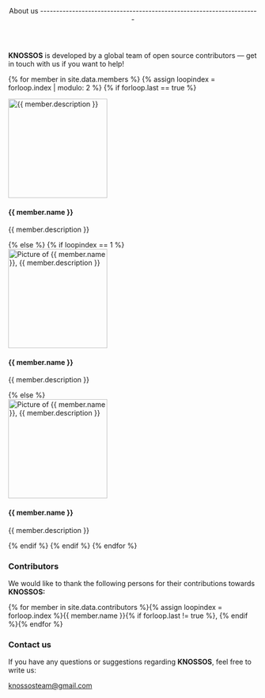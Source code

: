 <header class="major">
About us<span class="__icon"><i class="fa fa-users"></i></span>
---------------------------------------------------------------------
</header>

**KNOSSOS** is developed by a global team of open source contributors — get in touch with us if you want to help!

{% for member in site.data.members %}
{% assign loopindex = forloop.index | modulo: 2 %}
{% if forloop.last == true %}
<div class="row -text-center">
<div class="row__col member-image">
<img class="-circle" src="{{ site.baseurl }}images/team/{{ member.picture }}" alt="{{ member.description }}" width="200" height="200">
<h4>{{ member.name }}</h4>
<p>{{ member.description }}</p>
</div>
<div class="row__col member-image">
</div>
</div>
{% else %}
{% if loopindex == 1 %}
<div class="row -text-center">
<div class="row__col member-image">
<img class="-circle" src="{{ site.baseurl }}images/team/{{ member.picture }}" alt="Picture of {{ member.name }}, {{ member.description }}" width="200" height="200">
<h4>{{ member.name }}</h4>
<p>{{ member.description }}</p>
</div>
{% else %}
<div class="row__col member-image">
<img class="-circle" src="{{ site.baseurl }}images/team/{{ member.picture }}" alt="Picture of {{ member.name }}, {{ member.description }}" width="200" height="200">
<h4>{{ member.name }}</h4>
<p>{{ member.description }}</p>
</div>
</div>
{% endif %}
{% endif %}
{% endfor %}

### Contributors

We would like to thank the following persons for their contributions towards **KNOSSOS:**

{% for member in site.data.contributors %}{% assign loopindex = forloop.index %}{{ member.name }}{% if forloop.last != true %}, {% endif %}{% endfor %}


### Contact us

If you have any questions or suggestions regarding **KNOSSOS**, feel free to write us:

<a href="mailto:knossosteam@gmail.com" class="button button--small"><i class="fa fa-envelope"></i> knossosteam@gmail.com</a>
